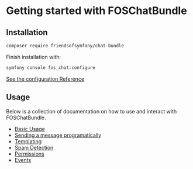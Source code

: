 Getting started with FOSChatBundle
===================================

## Installation

```bash
composer require friendsofsymfony/chat-bundle
```

Finish installation with:
```bash
symfony console fos_chat:configure
```

[See the configuration Reference](99-config-reference.md)

## Usage

Below is a collection of documentation on how to use and interact with FOSChatBundle.

- [Basic Usage](02-basic-usage.md)
- [Sending a message programatically](90-sending-a-message-programatically.md)
- [Templating](03-templating.md)
- [Spam Detection](04-spam-detection.md)
- [Permissions](05-permissions.md)
- [Events](06-events.md)
